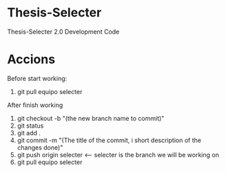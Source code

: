 # Thesis-Selecter
Thesis-Selecter 2.0 Development Code

# Accions
Before start working:
1. git pull equipo selecter

After finish working
1. git checkout -b "(the new branch name to commit)"
2. git status
3. git add .
4. git commit -m "(The title of the commit, i short description of the changes done)"
5. git push origin selecter  <-- selecter is the branch we will be working on
6. git pull equipo selecter
